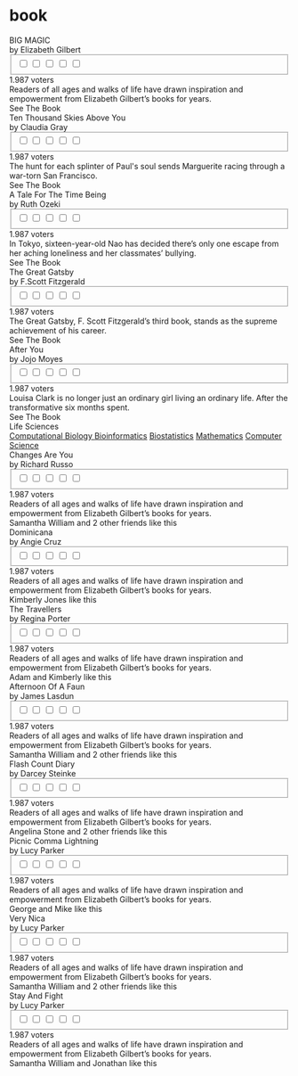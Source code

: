 # book

<link rel='stylesheet' href='https://cdnjs.cloudflare.com/ajax/libs/flickity/1.0.0/flickity.css'>
<script src='https://cdnjs.cloudflare.com/ajax/libs/flickity/1.0.0/flickity.pkgd.js'></script>
<script src='https://cdnjs.cloudflare.com/ajax/libs/jquery/2.1.3/jquery.min.js'></script>
<script src='../js/jquery3.1.0.min.js'></script>
<!--link rel='stylesheet' href='https://cdnjs.cloudflare.com/ajax/libs/flickity/1.0.0/flickity.css'-->
<link rel="stylesheet" href="./style.css">

<!-- partial:index.partial.html -->
<div class="book-store">
  <div class="book-slide">
    <div class="book js-flickity" data-flickity-options='{ "wrapAround": true }'>
     <div class="book-cell">
      <div class="book-img">
       <img src="https://images-na.ssl-images-amazon.com/images/I/81WcnNQ-TBL.jpg" alt="" class="book-photo">
      </div>
      <div class="book-content">
       <div class="book-title">BIG MAGIC</div>
       <div class="book-author">by Elizabeth Gilbert</div>
       <div class="rate">
        <fieldset class="rating">
         <input type="checkbox" id="star5" name="rating" value="5" />
         <label class="full" for="star5"></label>
         <input type="checkbox" id="star4" name="rating" value="4" />
         <label class="full" for="star4"></label>
         <input type="checkbox" id="star3" name="rating" value="3" />
         <label class="full" for="star3"></label>
         <input type="checkbox" id="star2" name="rating" value="2" />
         <label class="full" for="star2"></label>
         <input type="checkbox" id="star1" name="rating" value="1" />
         <label class="full" for="star1"></label>
        </fieldset>
        <span class="book-voters">1.987 voters</span>
       </div>
       <div class="book-sum">Readers of all ages and walks of life have drawn inspiration and empowerment from Elizabeth Gilbert’s books for years. </div>
       <div class="book-see">See The Book</div>
      </div>
     </div>
     <div class="book-cell">
      <div class="book-img">
       <img src="https://i.pinimg.com/originals/a8/b9/ff/a8b9ff74ed0f3efd97e09a7a0447f892.jpg" alt="" class="book-photo">
      </div>
      <div class="book-content">
       <div class="book-title">Ten Thousand Skies Above You</div>
       <div class="book-author">by Claudia Gray</div>
       <div class="rate">
        <fieldset class="rating blue">
         <input type="checkbox" id="star6" name="rating" value="5" />
         <label class="full1" for="star6"></label>
         <input type="checkbox" id="star7" name="rating" value="4" />
         <label class="full1" for="star7"></label>
         <input type="checkbox" id="star8" name="rating" value="3" />
         <label class="full1" for="star8"></label>
         <input type="checkbox" id="star9" name="rating" value="2" />
         <label class="full1" for="star9"></label>
         <input type="checkbox" id="star10" name="rating" value="1" />
         <label class="full1" for="star10"></label>
        </fieldset>
        <span class="book-voters">1.987 voters</span>
       </div>
       <div class="book-sum">The hunt for each splinter of Paul's soul sends Marguerite racing through a war-torn San Francisco.</div>
       <div class="book-see book-blue">See The Book</div>
      </div>
     </div>
     <div class="book-cell">
      <div class="book-img">
       <img src="https://www.abebooks.com/blog/wp-content/uploads/2016/08/10.jpg" alt="" class="book-photo">
      </div>
      <div class="book-content">
       <div class="book-title">A Tale For The Time Being</div>
       <div class="book-author">by Ruth Ozeki</div>
       <div class="rate">
        <fieldset class="rating purple">
         <input type="checkbox" id="star11" name="rating" value="5" />
         <label class="full" for="star11"></label>
         <input type="checkbox" id="star12" name="rating" value="4" />
         <label class="full" for="star12"></label>
         <input type="checkbox" id="star13" name="rating" value="3" />
         <label class="full" for="star13"></label>
         <input type="checkbox" id="star14" name="rating" value="2" />
         <label class="full" for="star14"></label>
         <input type="checkbox" id="star15" name="rating" value="1" />
         <label class="full" for="star15"></label>
        </fieldset>
        <span class="book-voters">1.987 voters</span>
       </div>
       <div class="book-sum">In Tokyo, sixteen-year-old Nao has decided there’s only one escape from her aching loneliness and her classmates’ bullying.</div>
       <div class="book-see book-pink">See The Book</div>
      </div>
     </div>
     <div class="book-cell">
      <div class="book-img">
       <img src="https://images-na.ssl-images-amazon.com/images/I/81af+MCATTL.jpg" alt="" class="book-photo">
      </div>
      <div class="book-content">
       <div class="book-title">The Great Gatsby</div>
       <div class="book-author">by F.Scott Fitzgerald</div>
       <div class="rate">
        <fieldset class="rating yellow">
         <input type="checkbox" id="star16" name="rating" value="5" />
         <label class="full" for="star16"></label>
         <input type="checkbox" id="star17" name="rating" value="4" />
         <label class="full" for="star17"></label>
         <input type="checkbox" id="star18" name="rating" value="3" />
         <label class="full" for="star18"></label>
         <input type="checkbox" id="star19" name="rating" value="2" />
         <label class="full" for="star19"></label>
         <input type="checkbox" id="star20" name="rating" value="1" />
         <label class="full" for="star20"></label>
        </fieldset>
        <span class="book-voters">1.987 voters</span>
       </div>
       <div class="book-sum">The Great Gatsby, F. Scott Fitzgerald’s third book, stands as the supreme achievement of his career.</div>
       <div class="book-see book-yellow">See The Book</div>
      </div>
     </div>
     <div class="book-cell">
      <div class="book-img">
       <img src="https://images-na.ssl-images-amazon.com/images/I/81UWB7oUZ0L.jpg" alt="" class="book-photo">
      </div>
      <div class="book-content">
       <div class="book-title">After You</div>
       <div class="book-author">by Jojo Moyes</div>
       <div class="rate">
        <fieldset class="rating dark-purp">
         <input type="checkbox" id="star21" name="rating" value="5" />
         <label class="full" for="star21"></label>
         <input type="checkbox" id="star22" name="rating" value="4" />
         <label class="full" for="star22"></label>
         <input type="checkbox" id="star23" name="rating" value="3" />
         <label class="full" for="star23"></label>
         <input type="checkbox" id="star24" name="rating" value="2" />
         <label class="full" for="star24"></label>
         <input type="checkbox" id="star25" name="rating" value="1" />
         <label class="full" for="star25"></label>
        </fieldset>
        <span class="book-voters">1.987 voters</span>
       </div>
       <div class="book-sum">Louisa Clark is no longer just an ordinary girl living an ordinary life. After the transformative six months spent.</div>
       <div class="book-see book-purple">See The Book</div>
      </div>
     </div>
    </div>
   </div>
  <div class="main-wrapper">
   <div class="popular-books">
    <div class="main-menu">
     <div class="genre">Life Sciences</div>
     <div class="book-types">
      <a href="../book" class="book-type"> Computational Biology </a>
      <a href="../book1" class="book-type active"> Bioinformatics</a>
      <a href="#" class="book-type"> Biostatistics</a>
      <a href="#" class="book-type"> Mathematics</a>
      <a href="#" class="book-type"> Computer Science</a>
     </div>
    </div>
    <div class="book-cards">
     <div class="book-card">
      <div class="content-wrapper">
      <img src="https://imagesvc.meredithcorp.io/v3/mm/image?url=https%3A%2F%2Fstatic.onecms.io%2Fwp-content%2Fuploads%2Fsites%2F6%2F2019%2F07%2Fchances-are-1-2000.jpg&q=85" alt="" class="book-card-img">
      <div class="card-content">
      <div class="book-name">Changes Are You</div>
       <div class="book-by">by Richard Russo</div>
       <div class="rate">
 <fieldset class="rating book-rate">
 <input type="checkbox" id="star-c1" name="rating" value="5">
 <label class="full" for="star-c1"></label>
 <input type="checkbox" id="star-c2" name="rating" value="4">
 <label class="full" for="star-c2"></label>
 <input type="checkbox" id="star-c3" name="rating" value="3">
 <label class="full" for="star-c3"></label>
 <input type="checkbox" id="star-c4" name="rating" value="2">
 <label class="full" for="star-c4"></label>
 <input type="checkbox" id="star-c5" name="rating" value="1">
 <label class="full" for="star-c5"></label>
 </fieldset>
 <span class="book-voters card-vote">1.987 voters</span>
 </div>
        <div class="book-sum card-sum">Readers of all ages and walks of life have drawn inspiration and empowerment from Elizabeth Gilbert’s books for years. </div>
       </div>
     </div>
      <div class="likes">
      <div class="like-profile">
     <img src="https://randomuser.me/api/portraits/women/63.jpg" alt="" class="like-img">
    </div>
      <div class="like-profile">
     <img src="https://pbs.twimg.com/profile_images/2452384114/noplz47r59v1uxvyg8ku.png" alt="" class="like-img">
    </div>
      <div class="like-profile">
     <img src="https://images.unsplash.com/photo-1535713875002-d1d0cf377fde?ixlib=rb-1.2.1&ixid=eyJhcHBfaWQiOjEyMDd9&auto=format&fit=crop&w=1400&q=80" alt="" class="like-img">
    </div>
      <div class="like-name"><span>Samantha William</span> and<span> 2 other friends</span> like this</div>
    </div>
     </div>
     <div class="book-card">
      <div class="content-wrapper">
      <img src="https://images-na.ssl-images-amazon.com/images/I/7167iiDUeAL.jpg" alt="" class="book-card-img">
      <div class="card-content">
      <div class="book-name">Dominicana</div>
       <div class="book-by">by Angie Cruz</div>
       <div class="rate">
 <fieldset class="rating book-rate">
 <input type="checkbox" id="star-c6" name="rating" value="5">
 <label class="full" for="star-c6"></label>
 <input type="checkbox" id="star-c7" name="rating" value="4">
 <label class="full" for="star-c7"></label>
 <input type="checkbox" id="star-c8" name="rating" value="3">
 <label class="full" for="star-c8"></label>
 <input type="checkbox" id="star-c9" name="rating" value="2">
 <label class="full" for="star-c9"></label>
 <input type="checkbox" id="star-c10" name="rating" value="1">
 <label class="full" for="star-c10"></label>
 </fieldset>
 <span class="book-voters card-vote">1.987 voters</span>
 </div>
        <div class="book-sum card-sum">Readers of all ages and walks of life have drawn inspiration and empowerment from Elizabeth Gilbert’s books for years. </div>
       </div>
     </div>
      <div class="likes">
      <div class="like-profile">
     <img src="https://randomuser.me/api/portraits/women/63.jpg" alt="" class="like-img">
    </div>
      <div class="like-name"><span>Kimberly Jones</span> like this</div>
    </div>
     </div>
     <div class="book-card">
      <div class="content-wrapper">
      <img src="https://assets.fontsinuse.com/static/use-media-items/95/94294/full-2000x3056/5d56c6b1/cg%201.jpeg?resolution=0" alt="" class="book-card-img">
      <div class="card-content">
      <div class="book-name">The Travellers</div>
       <div class="book-by">by Regina Porter</div>
       <div class="rate">
 <fieldset class="rating book-rate">
 <input type="checkbox" id="star-c11" name="rating" value="5">
 <label class="full" for="star-c11"></label>
 <input type="checkbox" id="star-c12" name="rating" value="4">
 <label class="full" for="star-c12"></label>
 <input type="checkbox" id="star-c13" name="rating" value="3">
 <label class="full" for="star-c13"></label>
 <input type="checkbox" id="star-c14" name="rating" value="2">
 <label class="full" for="star-c14"></label>
 <input type="checkbox" id="star-c15" name="rating" value="1">
 <label class="full" for="star-c15"></label>
 </fieldset>
 <span class="book-voters card-vote">1.987 voters</span>
 </div>
        <div class="book-sum card-sum">Readers of all ages and walks of life have drawn inspiration and empowerment from Elizabeth Gilbert’s books for years. </div>
       </div>
     </div>
      <div class="likes">
      <div class="like-profile">
     <img src="https://randomuser.me/api/portraits/women/63.jpg" alt="" class="like-img">
    </div>
      <div class="like-profile">
     <img src="https://pbs.twimg.com/profile_images/2452384114/noplz47r59v1uxvyg8ku.png" alt="" class="like-img">
    </div>
      <div class="like-name"><span>Adam</span> and<span> Kimberly</span> like this</div>
    </div>
     </div>
     <div class="book-card">
      <div class="content-wrapper">
      <img src="https://images-na.ssl-images-amazon.com/images/I/91M4E+SURUL.jpg" alt="" class="book-card-img">
      <div class="card-content">
      <div class="book-name">Afternoon Of A Faun</div>
       <div class="book-by">by James Lasdun</div>
       <div class="rate">
 <fieldset class="rating book-rate">
 <input type="checkbox" id="star-c16" name="rating" value="5">
 <label class="full" for="star-c16"></label>
 <input type="checkbox" id="star-c17" name="rating" value="4">
 <label class="full" for="star-c17"></label>
 <input type="checkbox" id="star-18" name="rating" value="3">
 <label class="full" for="star-c18"></label>
 <input type="checkbox" id="star-c19" name="rating" value="2">
 <label class="full" for="star-c19"></label>
 <input type="checkbox" id="star-c20" name="rating" value="1">
 <label class="full" for="star-c20"></label>
 </fieldset>
 <span class="book-voters card-vote">1.987 voters</span>
 </div>
        <div class="book-sum card-sum">Readers of all ages and walks of life have drawn inspiration and empowerment from Elizabeth Gilbert’s books for years. </div>
       </div>
     </div>
      <div class="likes">
      <div class="like-profile">
     <img src="https://randomuser.me/api/portraits/women/63.jpg" alt="" class="like-img">
    </div>
      <div class="like-profile">
     <img src="https://pbs.twimg.com/profile_images/2452384114/noplz47r59v1uxvyg8ku.png" alt="" class="like-img">
    </div>
      <div class="like-profile">
     <img src="https://images.unsplash.com/photo-1535713875002-d1d0cf377fde?ixlib=rb-1.2.1&ixid=eyJhcHBfaWQiOjEyMDd9&auto=format&fit=crop&w=1400&q=80" alt="" class="like-img">
    </div>
      <div class="like-name"><span>Samantha William</span> and<span> 2 other friends</span> like this</div>
    </div>
     </div>
     <div class="book-card">
      <div class="content-wrapper">
      <img src="https://images-na.ssl-images-amazon.com/images/I/61OTY2-4anL.jpg" alt="" class="book-card-img">
      <div class="card-content">
      <div class="book-name">Flash Count Diary</div>
       <div class="book-by">by Darcey Steinke</div>
       <div class="rate">
 <fieldset class="rating book-rate">
 <input type="checkbox" id="star-c21" name="rating" value="5">
 <label class="full" for="star-c21"></label>
 <input type="checkbox" id="star-c22" name="rating" value="4">
 <label class="full" for="star-c22"></label>
 <input type="checkbox" id="star-c23" name="rating" value="3">
 <label class="full" for="star-c23"></label>
 <input type="checkbox" id="star-c24" name="rating" value="2">
 <label class="full" for="star-c24"></label>
 <input type="checkbox" id="star-c25" name="rating" value="1">
 <label class="full" for="star-c25"></label>
 </fieldset>
 <span class="book-voters card-vote">1.987 voters</span>
 </div>
        <div class="book-sum card-sum">Readers of all ages and walks of life have drawn inspiration and empowerment from Elizabeth Gilbert’s books for years. </div>
       </div>
     </div>
      <div class="likes">
      <div class="like-profile">
     <img src="https://randomuser.me/api/portraits/women/63.jpg" alt="" class="like-img">
    </div>
      <div class="like-profile">
     <img src="https://pbs.twimg.com/profile_images/2452384114/noplz47r59v1uxvyg8ku.png" alt="" class="like-img">
    </div>
      <div class="like-profile">
     <img src="https://images.unsplash.com/photo-1535713875002-d1d0cf377fde?ixlib=rb-1.2.1&ixid=eyJhcHBfaWQiOjEyMDd9&auto=format&fit=crop&w=1400&q=80" alt="" class="like-img">
    </div>
      <div class="like-name"><span>Angelina Stone</span> and<span> 2 other friends</span> like this</div>
    </div>
     </div>
     <div class="book-card">
      <div class="content-wrapper">
      <img src="https://images-na.ssl-images-amazon.com/images/I/61Vc+xM23GL.jpg" alt="" class="book-card-img">
      <div class="card-content">
      <div class="book-name">Picnic Comma Lightning</div>
       <div class="book-by">by Lucy Parker</div>
       <div class="rate">
 <fieldset class="rating book-rate">
 <input type="checkbox" id="star-c1" name="rating" value="5">
 <label class="full" for="star-c1"></label>
 <input type="checkbox" id="star-c2" name="rating" value="4">
 <label class="full" for="star-c2"></label>
 <input type="checkbox" id="star-c3" name="rating" value="3">
 <label class="full" for="star-c3"></label>
 <input type="checkbox" id="star-c4" name="rating" value="2">
 <label class="full" for="star-c4"></label>
 <input type="checkbox" id="star-c5" name="rating" value="1">
 <label class="full" for="star-c5"></label>
 </fieldset>
 <span class="book-voters card-vote">1.987 voters</span>
 </div>
        <div class="book-sum card-sum">Readers of all ages and walks of life have drawn inspiration and empowerment from Elizabeth Gilbert’s books for years. </div>
       </div>
     </div>
      <div class="likes">
      <div class="like-profile">
     <img src="https://pbs.twimg.com/profile_images/2452384114/noplz47r59v1uxvyg8ku.png" alt="" class="like-img">
    </div>
      <div class="like-profile">
     <img src="https://images.unsplash.com/photo-1535713875002-d1d0cf377fde?ixlib=rb-1.2.1&ixid=eyJhcHBfaWQiOjEyMDd9&auto=format&fit=crop&w=1400&q=80" alt="" class="like-img">
    </div>
      <div class="like-name"><span>George</span> and<span> Mike</span> like this</div>
    </div>
     </div>
     <div class="book-card">
      <div class="content-wrapper">
      <img src="https://prodimage.images-bn.com/pimages/9780525655633_p0_v5_s1200x630.jpg" alt="" class="book-card-img">
      <div class="card-content">
      <div class="book-name">Very Nica</div>
       <div class="book-by">by Lucy Parker</div>
       <div class="rate">
 <fieldset class="rating book-rate">
 <input type="checkbox" id="star-c1" name="rating" value="5">
 <label class="full" for="star-c1"></label>
 <input type="checkbox" id="star-c2" name="rating" value="4">
 <label class="full" for="star-c2"></label>
 <input type="checkbox" id="star-c3" name="rating" value="3">
 <label class="full" for="star-c3"></label>
 <input type="checkbox" id="star-c4" name="rating" value="2">
 <label class="full" for="star-c4"></label>
 <input type="checkbox" id="star-c5" name="rating" value="1">
 <label class="full" for="star-c5"></label>
 </fieldset>
 <span class="book-voters card-vote">1.987 voters</span>
 </div>
        <div class="book-sum card-sum">Readers of all ages and walks of life have drawn inspiration and empowerment from Elizabeth Gilbert’s books for years. </div>
       </div>
     </div>
      <div class="likes">
      <div class="like-profile">
     <img src="https://randomuser.me/api/portraits/women/63.jpg" alt="" class="like-img">
    </div>
      <div class="like-profile">
     <img src="https://pbs.twimg.com/profile_images/2452384114/noplz47r59v1uxvyg8ku.png" alt="" class="like-img">
    </div>
      <div class="like-profile">
     <img src="https://images.unsplash.com/photo-1535713875002-d1d0cf377fde?ixlib=rb-1.2.1&ixid=eyJhcHBfaWQiOjEyMDd9&auto=format&fit=crop&w=1400&q=80" alt="" class="like-img">
    </div>
      <div class="like-name"><span>Samantha William</span> and<span> 2 other friends</span> like this</div>
    </div>
     </div>
     <div class="book-card">
      <div class="content-wrapper">
      <img src="https://images-na.ssl-images-amazon.com/images/I/71PL7BiZ5NL.jpg" alt="" class="book-card-img">
      <div class="card-content">
      <div class="book-name">Stay And Fight</div>
       <div class="book-by">by Lucy Parker</div>
       <div class="rate">
 <fieldset class="rating book-rate">
 <input type="checkbox" id="star-c1" name="rating" value="5">
 <label class="full" for="star-c1"></label>
 <input type="checkbox" id="star-c2" name="rating" value="4">
 <label class="full" for="star-c2"></label>
 <input type="checkbox" id="star-c3" name="rating" value="3">
 <label class="full" for="star-c3"></label>
 <input type="checkbox" id="star-c4" name="rating" value="2">
 <label class="full" for="star-c4"></label>
 <input type="checkbox" id="star-c5" name="rating" value="1">
 <label class="full" for="star-c5"></label>
 </fieldset>
 <span class="book-voters card-vote">1.987 voters</span>
 </div>
        <div class="book-sum card-sum">Readers of all ages and walks of life have drawn inspiration and empowerment from Elizabeth Gilbert’s books for years. </div>
       </div>
     </div>
      <div class="likes">
      <div class="like-profile">
     <img src="https://randomuser.me/api/portraits/women/63.jpg" alt="" class="like-img">
    </div>
      <div class="like-profile">
     <img src="https://images.unsplash.com/photo-1535713875002-d1d0cf377fde?ixlib=rb-1.2.1&ixid=eyJhcHBfaWQiOjEyMDd9&auto=format&fit=crop&w=1400&q=80" alt="" class="like-img">
    </div>
      <div class="like-name"><span>Samantha William</span> and<span> Jonathan</span> like this</div>
    </div>
     </div>
    </div>
   </div>
  </div>
 </div>
 <!-- partial -->


